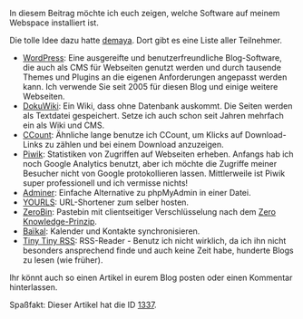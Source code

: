 <!--
.. title: Blogparade: Webspace-Inventar
.. slug: 1337-blogparade-webspace-inventar
.. date: 2015-06-10 21:13:27
.. tags: Internet,Open Source,Software,Webhosting
.. description:
.. type: text
-->

In diesem Beitrag möchte ich euch zeigen, welche Software auf meinem Webspace installiert ist.
<!-- TEASER_END -->

Die tolle Idee dazu hatte [demaya](https://demaya.de/blogparade-webspace-inventar/). Dort gibt es eine Liste aller Teilnehmer.

- [WordPress](https://wordpress.org/): Eine ausgereifte und benutzerfreundliche Blog-Software, die auch als CMS für Webseiten genutzt werden und durch tausende Themes und Plugins an die eigenen Anforderungen angepasst werden kann. Ich verwende Sie seit 2005 für diesen Blog und einige weitere Webseiten.
- [DokuWiki](https://www.dokuwiki.org/): Ein Wiki, dass ohne Datenbank auskommt. Die Seiten werden als Textdatei gespeichert.  Setze ich auch schon seit Jahren mehrfach ein als Wiki und CMS.
- [CCount](http://www.phpjunkyard.com/php-click-counter.php): Ähnliche lange benutze ich CCount, um Klicks auf Download-Links zu zählen und bei einem Download anzuzeigen.
- [Piwik](https://piwik.org/): Statistiken von Zugriffen auf Webseiten erheben. Anfangs hab ich noch Google Analytics benutzt, aber ich möchte die Zugriffe meiner Besucher nicht von Google protokollieren lassen. Mittlerweile ist Piwik super professionell und ich vermisse nichts!
- [Adminer](http://www.adminer.org/de/): Einfache Alternative zu phpMyAdmin in einer Datei.
- [YOURLS](https://yourls.org/): URL-Shortener zum selber hosten.
- [ZeroBin](http://sebsauvage.net/wiki/doku.php?id=php:zerobin): Pastebin mit clientseitiger Verschlüsselung nach dem [Zero Knowledge-Prinzip](https://de.wikipedia.org/wiki/Zero_Knowledge).
- [Baïkal](http://baikal-server.com/): Kalender und Kontakte synchronisieren.
- [Tiny Tiny RSS](https://tt-rss.org/redmine/projects/tt-rss/wiki): RSS-Reader - Benutz ich nicht wirklich, da ich ihn nicht besonders ansprechend finde und auch keine Zeit habe, hunderte Blogs zu lesen (wie früher).

Ihr könnt auch so einen Artikel in eurem Blog posten oder einen Kommentar hinterlassen.

Spaßfakt: Dieser Artikel hat die ID [1337](https://de.wikipedia.org/wiki/Leetspeak).

